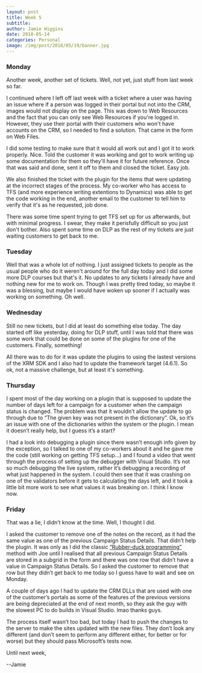 ```yaml
---
layout: post
title: Week 5
subtitle: 
author: Jamie Higgins
date: 2018-05-14
categories: Personal
image: /img/post/2018/05/19/banner.jpg
---
```


### Monday

Another week, another set of tickets. Well, not yet, just stuff from last week so far.

I continued where I left off last week with a ticket where a user was having an issue where if a person was logged in their portal but not into the CRM, images would not display on the page. This was down to Web Resources and the fact that you can only see Web Resources if you're logged in. However, they use their portal with their customers who won't have accounts on the CRM, so I needed to find a solution. That came in the form on Web Files.

I did some testing to make sure that it would all work out and I got it to work properly. Nice. Told the customer it was working and got to work writing up some documentation for them so they'll have it for future reference. Once that was said and done, sent it off to them and closed the ticket. Easy job.

We also finished the ticket with the plugin for the items that were updating at the incorrect stages of the process. My co-worker who has access to TFS (and more experience writing extentions to Dynamics) was able to get the code working in the end, another email to the customer to tell him to verify that it's as he requested, job done.

There was some time spent trying to get TFS set up for us afterwards, but with minimal progress. I swear, they make it perisfully difficult so you just don't bother. Also spent some time on DLP as the rest of my tickets are just waiting customers to get back to me.

### Tuesday

Well that was a whole lot of nothing. I just assigned tickets to people as the usual people who do it weren't around for the full day today and I did some more DLP courses but that's it. No updates to any tickets I already have and nothing new for me to work on. Though I was pretty tired today, so maybe it was a blessing, but maybe I would have woken up sooner if I actually was working on something. Oh well.

### Wednesday

Still no new tickets, but I did at least do something else today. The day started off like yesterday, doing for DLP stuff, until I was told that there was some work that could be done on some of the plugins for one of the customers. Finally, something!

All there was to do for it was update the plugins to using the lastest versions of the XRM SDK and I also had to update the framework target (4.6.1). So ok, not a massive challenge, but at least it's something.

### Thursday

I spent most of the day working on a plugin that is supposed to update the number of days left for a campaign for a customer when the campaign status is changed. The problem was that it wouldn’t allow the update to go through due to “The given key was not present in the dictionary”. Ok, so it’s an issue with one of the dictionaries within the system or the plugin. I mean it doesn’t really help, but I guess it’s a start?

I had a look into debugging a plugin since there wasn’t enough info given by the exception, so I talked to one of my co-workers about it and he gave me the code (still working on getting TFS setup…) and I found a video that went through the process of setting up the debugger with Visual Studio. It’s not so much debugging the live system, rather it’s debugging a recording of what just happened in the system. I could then see that it was crashing on one of the validators before it gets to calculating the days left, and it took a little bit more work to see what values it was breaking on. I think I know now.

### Friday

That was a lie, I didn’t know at the time. Well, I thought I did.

I asked the customer to remove one of the notes on the record, as it had the same value as one of the previous Campaign Status Details. That didn’t help the plugin. It was only as I did the classic [“Rubber-duck programming”]( https://en.wikipedia.org/wiki/Rubber_duck_debugging) method with Joe until I realised that all previous Campaign Status Details are stored in a subgrid in the form and there was one row that didn’t have a value in Campaign Status Details. So I asked the customer to remove that row but they didn’t get back to me today so I guess have to wait and see on Monday.

A couple of days ago I had to update the CRM DLLs that are used with one of the customer’s portals as some of the features of the previous versions are being depreciated at the end of next month, so they ask the guy with the slowest PC to do builds in Visual Studio. lmao thanks guys.

The process itself wasn’t too bad, but today I had to push the changes to the server to make the sites updated with the new files. They don’t look any different (and don’t seem to perform any different either, for better or for worse) but they should pass Microsoft’s tests now.

Until next week,

--Jamie